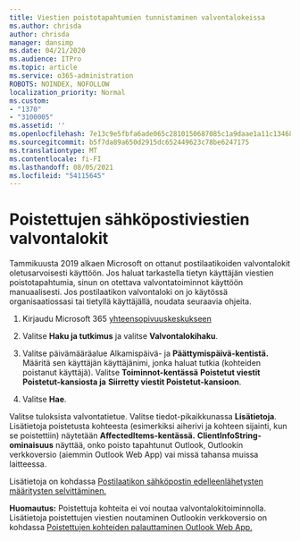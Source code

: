 ```yaml
---
title: Viestien poistotapahtumien tunnistaminen valvontalokeissa
ms.author: chrisda
author: chrisda
manager: dansimp
ms.date: 04/21/2020
ms.audience: ITPro
ms.topic: article
ms.service: o365-administration
ROBOTS: NOINDEX, NOFOLLOW
localization_priority: Normal
ms.custom:
- "1370"
- "3100005"
ms.assetid: ''
ms.openlocfilehash: 7e13c9e5fbfa6ade065c2810150687085c1a9daae1a11c134688ec9a83ad37d9
ms.sourcegitcommit: b5f7da89a650d2915dc652449623c78be6247175
ms.translationtype: MT
ms.contentlocale: fi-FI
ms.lasthandoff: 08/05/2021
ms.locfileid: "54115645"
---
```

# <a name="audit-logs-for-deleted-email-messages"></a>Poistettujen sähköpostiviestien valvontalokit

Tammikuusta 2019 alkaen Microsoft on ottanut postilaatikoiden valvontalokit oletusarvoisesti käyttöön. Jos haluat tarkastella tietyn käyttäjän viestien poistotapahtumia, sinun on otettava valvontatoiminnot käyttöön manuaalisesti. Jos postilaatikon valvontaloki on jo käytössä organisaatiossasi tai tietyllä käyttäjällä, noudata seuraavia ohjeita.

1. Kirjaudu Microsoft 365 [yhteensopivuuskeskukseen](https://protection.office.com/)

2. Valitse **Haku ja tutkimus** ja valitse **Valvontalokihaku**.

3. Valitse päivämääräalue Alkamispäivä- ja **Päättymispäivä-kentistä.**  Määritä sen käyttäjän käyttäjänimi, jonka haluat tutkia (kohteiden poistanut käyttäjä). Valitse **Toiminnot-kentässä** **Poistetut viestit Poistetut-kansiosta ja** **Siirretty viestit Poistetut-kansioon**.

4. Valitse **Hae**.

Valitse tuloksista valvontatietue. Valitse tiedot-pikaikkunassa **Lisätietoja**. Lisätietoja poistetusta kohteesta (esimerkiksi aiherivi ja kohteen sijainti, kun se poistettiin) näytetään **AffectedItems-kentässä.** **ClientInfoString-ominaisuus** näyttää, onko poisto tapahtunut Outlook, Outlookin verkkoversio (aiemmin Outlook Web App) vai missä tahansa muissa laitteessa.

Lisätietoja on kohdassa [Postilaatikon sähköpostin edelleenlähetysten määritysten selvittäminen.](/microsoft-365/compliance/auditing-troubleshooting-scenarios#determine-if-a-user-deleted-email-items)

**Huomautus:** Poistettuja kohteita ei voi noutaa valvontalokitoiminnolla. Lisätietoja poistettujen viestien noutaminen Outlookin verkkoversio on kohdassa [Poistettujen kohteiden palauttaminen Outlook Web App.](https://support.office.com/article/C3D8FC15-EEEF-4F1C-81DF-E27964B7EDD4)
